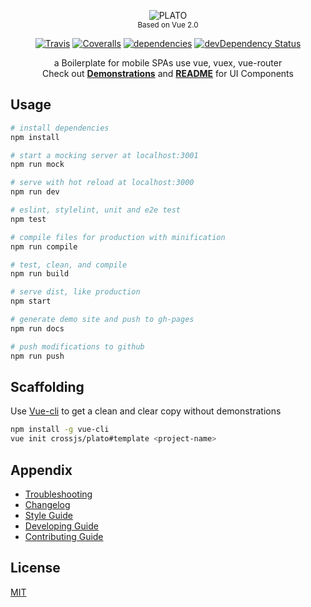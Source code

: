 <p align="center">
  <img src="https://cdn.rawgit.com/crossjs/plato/master/src/assets/logo.svg" alt="PLATO"><br>
  <sub>Based on Vue 2.0</sub>
</p>
<p align="center">
  <a href="https://travis-ci.org/crossjs/plato"><img src="https://img.shields.io/travis/crossjs/plato/dev.svg?style=flat-square" alt="Travis"></a>
  <a href="https://coveralls.io/github/crossjs/plato"><img src="https://img.shields.io/coveralls/crossjs/plato/dev.svg?style=flat-square" alt="Coveralls"></a>
  <a href="https://david-dm.org/crossjs/plato"><img src="https://img.shields.io/david/crossjs/plato.svg?style=flat-square" alt="dependencies"></a>
  <a href="https://david-dm.org/crossjs/plato?type=dev"><img src="https://img.shields.io/david/dev/crossjs/plato.svg?style=flat-square" alt="devDependency Status"></a>
</p>
<p align="center">
  a Boilerplate for mobile SPAs use vue, vuex, vue-router<br>
  Check out <a href="http://plato.crossjs.com/#/demos"><b>Demonstrations</b></a> and <a href="src/components/README.md"><b>README</b></a> for UI Components
</p>

## Usage

```bash
# install dependencies
npm install

# start a mocking server at localhost:3001
npm run mock

# serve with hot reload at localhost:3000
npm run dev

# eslint, stylelint, unit and e2e test
npm test

# compile files for production with minification
npm run compile

# test, clean, and compile
npm run build

# serve dist, like production
npm start

# generate demo site and push to gh-pages
npm run docs

# push modifications to github
npm run push
```

## Scaffolding

Use [Vue-cli](https://github.com/vuejs/vue-cli) to get a clean and clear copy without demonstrations

```bash
npm install -g vue-cli
vue init crossjs/plato#template <project-name>
```

## Appendix

- [Troubleshooting](doc/TROUBLESHOOTING.md)
- [Changelog](doc/CHANGELOG.md)
- [Style Guide](doc/STYLEGUIDE.md)
- [Developing Guide](doc/DEVELOPING.md)
- [Contributing Guide](doc/CONTRIBUTING.md)

## License

[MIT](http://opensource.org/licenses/MIT)
